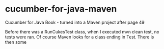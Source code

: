 # cucumber-for-java-maven
Cucumber for Java Book - turned into a Maven project after page 49

Before there was a RunCukesTest class, when I executed mvn clean test, no tests were ran. Of course Maven looks for a class ending in Test. There is then some 
